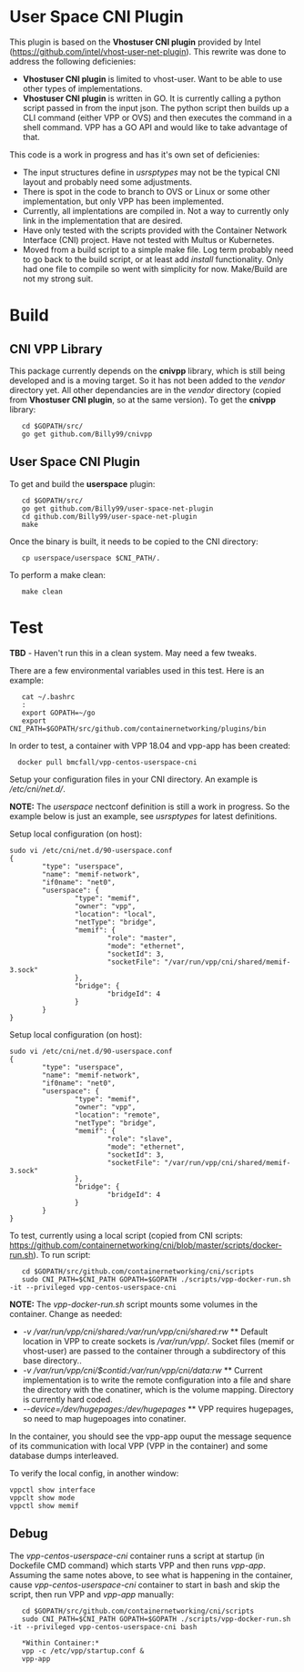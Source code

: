 # User Space CNI Plugin
This plugin is based on the **Vhostuser CNI plugin** provided by Intel
(https://github.com/intel/vhost-user-net-plugin). This rewrite was done to
address the following deficienies:
* **Vhostuser CNI plugin** is limited to vhost-user. Want to be able to use
other types of implementations.
* **Vhostuser CNI plugin** is written in GO. It is currently calling a python
script passed in from the input json. The python script then builds up a CLI
command (either VPP or OVS) and then executes the command in a shell command.
VPP has a GO API and would like to take advantage of that.

This code is a work in progress and has it's own set of deficienies:
* The input structures define in *usrsptypes* may not be the typical CNI layout
and probably need some adjustments.
* There is spot in the code to branch to OVS or Linux or some other
implementation, but only VPP has been implemented.
* Currently, all implentations are compiled in. Not a way to currently only
link in the implementation that are desired.
* Have only tested with the scripts provided with the Container Network
Interface (CNI) project. Have not tested with Multus or Kubernetes.
* Moved from a build script to a simple make file. Log term probably need
to go back to the build script, or at least add *install* functionality.
Only had one file to compile so went with simplicity for now. Make/Build
are not my strong suit.


# Build
## CNI VPP Library
This package currently depends on the **cnivpp** library, which is still being
developed and is a moving target. So it has not been added to the *vendor*
directory yet. All other dependancies are in the *vendor* directory (copied
from **Vhostuser CNI plugin**, so at the same version). To get the **cnivpp**
library:
```
   cd $GOPATH/src/
   go get github.com/Billy99/cnivpp
```

## User Space CNI Plugin
To get and build the **userspace** plugin:
```
   cd $GOPATH/src/
   go get github.com/Billy99/user-space-net-plugin
   cd github.com/Billy99/user-space-net-plugin
   make
```

Once the binary is built, it needs to be copied to the CNI directory:
```
   cp userspace/userspace $CNI_PATH/.
```

To perform a make clean:
```
   make clean
```


# Test

**TBD** - Haven't run this in a clean system. May need a few tweaks.

There are a few environmental variables used in this test. Here is an example:
```
   cat ~/.bashrc
   :
   export GOPATH=~/go
   export CNI_PATH=$GOPATH/src/github.com/containernetworking/plugins/bin

```

In order to test, a container with VPP 18.04 and vpp-app has been created:
```
  docker pull bmcfall/vpp-centos-userspace-cni
```

Setup your configuration files in your CNI directory. An example is
*/etc/cni/net.d/*.

**NOTE:** The *userspace* nectconf definition is still a work in progress. So
the example below is just an example, see *usrsptypes* for latest definitions.

Setup local configuration (on host):
```
sudo vi /etc/cni/net.d/90-userspace.conf 
{
        "type": "userspace",
        "name": "memif-network",
        "if0name": "net0",
        "userspace": {
                "type": "memif",
                "owner": "vpp",
                "location": "local",
                "netType": "bridge",
                "memif": {
                        "role": "master",
                        "mode": "ethernet",
                        "socketId": 3,
                        "socketFile": "/var/run/vpp/cni/shared/memif-3.sock"
                },
                "bridge": {
                        "bridgeId": 4
                }
        }
}
```

Setup local configuration (on host):
```
sudo vi /etc/cni/net.d/90-userspace.conf 
{
        "type": "userspace",
        "name": "memif-network",
        "if0name": "net0",
        "userspace": {
                "type": "memif",
                "owner": "vpp",
                "location": "remote",
                "netType": "bridge",
                "memif": {
                        "role": "slave",
                        "mode": "ethernet",
                        "socketId": 3,
                        "socketFile": "/var/run/vpp/cni/shared/memif-3.sock"
                },
                "bridge": {
                        "bridgeId": 4
                }
        }
}
```

To test, currently using a local script (copied from CNI scripts:
https://github.com/containernetworking/cni/blob/master/scripts/docker-run.sh).
To run script:
```
   cd $GOPATH/src/github.com/containernetworking/cni/scripts
   sudo CNI_PATH=$CNI_PATH GOPATH=$GOPATH ./scripts/vpp-docker-run.sh -it --privileged vpp-centos-userspace-cni
```

**NOTE:** The *vpp-docker-run.sh* script mounts some volumes in the container. Change as needed:
* *-v /var/run/vpp/cni/shared:/var/run/vpp/cni/shared:rw*
** Default location in VPP to create sockets is */var/run/vpp/*. Socket files (memif or vhost-user)
are passed to the container through a subdirectory of this base directory..
* *-v /var/run/vpp/cni/$contid:/var/run/vpp/cni/data:rw*
** Current implementation is to write the remote configuration into a file and share the directory
with the conatiner, which is the volume mapping. Directory is currently hard coded.
* *--device=/dev/hugepages:/dev/hugepages*
** VPP requires hugepages, so need to map hugepoages into conatiner.

In the container, you should see the vpp-app ouput the message sequence of
its communication with local VPP (VPP in the container) and some database
dumps interleaved.

To verify the local config, in another window:
```
vppctl show interface
vppclt show mode
vppctl show memif
```

## Debug
The *vpp-centos-userspace-cni* container runs a script at startup (in Dockefile CMD command) which
starts VPP and then runs *vpp-app*. Assuming the same notes above, to see what is happening in the container,
cause *vpp-centos-userspace-cni* container to start in bash and skip the script, then run VPP and *vpp-app* manually: 
```
   cd $GOPATH/src/github.com/containernetworking/cni/scripts
   sudo CNI_PATH=$CNI_PATH GOPATH=$GOPATH ./scripts/vpp-docker-run.sh -it --privileged vpp-centos-userspace-cni bash
   
   *Within Container:*
   vpp -c /etc/vpp/startup.conf &
   vpp-app
```

